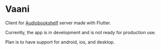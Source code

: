 # Vaani

Client for [Audiobookshelf](https://github.com/advplyr/audiobookshelf) server made with Flutter.

Currently, the app is in development and is not ready for production use.

Plan is to have support for android, ios, and desktop.
